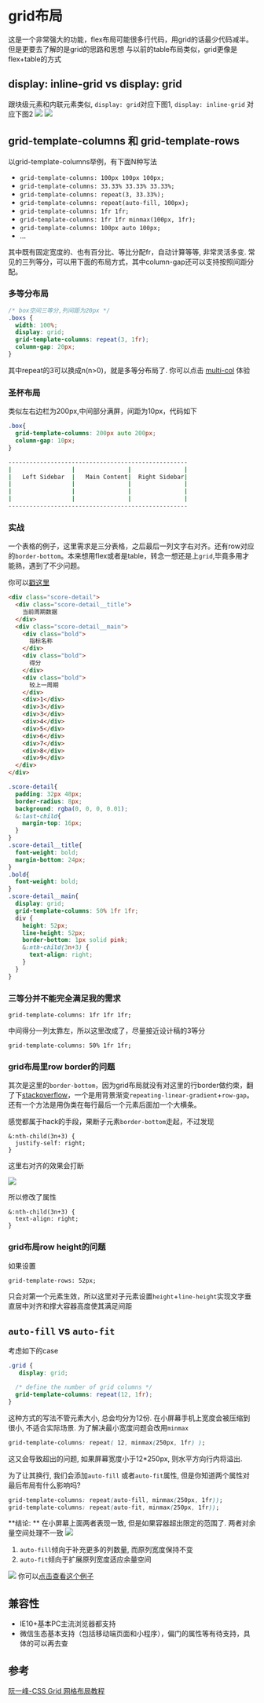 # grid布局
这是一个非常强大的功能，flex布局可能很多行代码，用grid的话最少代码减半。但是更要去了解的是grid的思路和思想
与以前的table布局类似，grid更像是flex+table的方式

## display: inline-grid vs display: grid
跟块级元素和内联元素类似, `display: grid`对应下图1, `display: inline-grid` 对应下图2
![](https://www.wangbase.com/blogimg/asset/201903/bg2019032504.png)
![](https://www.wangbase.com/blogimg/asset/201903/bg2019032505.png)

## grid-template-columns 和 grid-template-rows
以grid-template-columns举例，有下面N种写法

- `grid-template-columns: 100px 100px 100px;`
- `grid-template-columns: 33.33% 33.33% 33.33%;`
- `grid-template-columns: repeat(3, 33.33%);`
- `grid-template-columns: repeat(auto-fill, 100px);`
- `grid-template-columns: 1fr 1fr;`
- `grid-template-columns: 1fr 1fr minmax(100px, 1fr);`
- `grid-template-columns: 100px auto 100px;`
- …

其中既有固定宽度的、也有百分比、等比分配fr，自动计算等等, 非常灵活多变. 常见的三列等分，可以用下面的布局方式，其中column-gap还可以支持按照间距分配。

### 多等分布局
```css
/* box空间三等分,列间距为20px */
.boxs {
  width: 100%;
  display: grid;
  grid-template-columns: repeat(3, 1fr);
  column-gap: 20px;
}
```
其中repeat的3可以换成n(n>0)，就是多等分布局了. 你可以点击 [multi-col](https://codesandbox.io/s/multi-col-lkdtx5) 体验

### 圣杯布局
类似左右边栏为200px,中间部分满屏，间距为10px，代码如下

```css
.box{
  grid-template-columns: 200px auto 200px;
  column-gap: 10px;
}
```

```BASH
---------------------------------------------------
|                 |               |               |
|   Left Sidebar  |   Main Content|  Right Sidebar|
|                 |               |               |
|                 |               |               |
|                 |               |               |
---------------------------------------------------
```


### 实战
一个表格的例子，这里需求是三分表格，之后最后一列文字右对齐。还有row对应的`border-bottom`。本来想用flex或者是table，转念一想还是上`grid`,毕竟多用才能熟，遇到了不少问题。

你可以[戳这里](https://codesandbox.io/s/grid-table-k27dcd?file=/index.css)
```html
<div class="score-detail">
  <div class="score-detail__title">
    当前周期数据
  </div>
  <div class="score-detail__main">
    <div class="bold">
      指标名称
    </div>
    <div class="bold">
      得分
    </div>
    <div class="bold">
      较上一周期
    </div>
    <div>1</div>
    <div>3</div>
    <div>3</div>
    <div>4</div>
    <div>5</div>
    <div>6</div>
    <div>7</div>
    <div>8</div>
    <div>9</div>
  </div>
</div>
```

```css
.score-detail{
  padding: 32px 48px;
  border-radius: 8px;
  background: rgba(0, 0, 0, 0.01);
  &:last-child{
    margin-top: 16px;
  }
}
.score-detail__title{
  font-weight: bold;
  margin-bottom: 24px;
}
.bold{
  font-weight: bold;
}
.score-detail__main{
  display: grid;
  grid-template-columns: 50% 1fr 1fr;
  div {
    height: 52px;
    line-height: 52px;
    border-bottom: 1px solid pink;
    &:nth-child(3n+3) {
      text-align: right;
    }
  }
}
```

### 三等分并不能完全满足我的需求

```less
grid-template-columns: 1fr 1fr 1fr;
```

中间得分一列太靠左，所以这里改成了，尽量接近设计稿的3等分

```less
grid-template-columns: 50% 1fr 1fr;
```

### grid布局里row border的问题
其次是这里的`border-bottom`，因为grid布局就没有对这里的行border做约束，翻了下[stackoverflow](https://stackoverflow.com/questions/51085555/horizontal-border-across-entire-row-of-css-grid)，一个是用背景渐变`repeating-linear-gradient`+`row-gap`。还有一个方法是用伪类在每行最后一个元素后面加一个大横条。

感觉都属于hack的手段，果断子元素`border-bottom`走起，不过发现

```less
&:nth-child(3n+3) {
  justify-self: right;
}
```

这里右对齐的效果会打断

![](https://manfredhu-1252588796.cos.ap-guangzhou.myqcloud.com/uPic/X5MvrW.png)

所以修改了属性

```less
&:nth-child(3n+3) {
  text-align: right;
}
```

### grid布局row height的问题
如果设置
```less
grid-template-rows: 52px;
```
只会对第一个元素生效，所以这里对子元素设置`height`+`line-height`实现文字垂直居中对齐和撑大容器高度使其满足间距

## `auto-fill` vs `auto-fit`
考虑如下的case
```css
.grid {
   display: grid;

  /* define the number of grid columns */
  grid-template-columns: repeat(12, 1fr);
}
```

这种方式的写法不管元素大小, 总会均分为12份. 在小屏幕手机上宽度会被压缩到很小, 不适合实际场景. 为了解决最小宽度问题会改用`minmax`

```css
grid-template-columns: repeat( 12, minmax(250px, 1fr) );
```

这又会导致超出的问题, 如果屏幕宽度小于12*250px, 则水平方向行内将溢出.

为了让其换行, 我们会添加`auto-fill` 或者`auto-fit`属性, 但是你知道两个属性对最后布局有什么影响吗? 
```css
grid-template-columns: repeat(auto-fill, minmax(250px, 1fr));
grid-template-columns: repeat(auto-fit, minmax(250px, 1fr));
```

**结论: **
在小屏幕上面两者表现一致, 但是如果容器超出限定的范围了. 两者对余量空间处理不一致
![](../images/grid/normal.png)

1. `auto-fill`倾向于补充更多的列数量, 而原列宽度保持不变
2. `auto-fit`倾向于扩展原列宽度适应余量空间

![](../images/grid/overflow.png)
你可以[点击查看这个例子](https://codepen.io/SaraSoueidan/pen/JrLdBQ)

## 兼容性
- IE10+基本PC主流浏览器都支持
- 微信生态基本支持（包括移动端页面和小程序），偏门的属性等有待支持，具体的可以再去查

## 参考
[阮一峰-CSS Grid 网格布局教程](https://www.ruanyifeng.com/blog/2019/03/grid-layout-tutorial.html)